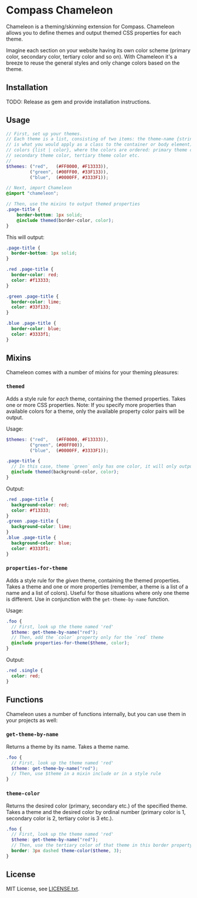 # Compass Chameleon

Chameleon is a theming/skinning extension for Compass. Chameleon allows you to
define themes and output themed CSS properties for each theme.

Imagine each section on your website having its own color scheme (primary color,
secondary color, tertiary color and so on). With Chameleon it's a breeze to
reuse the general styles and only change colors based on the theme.

## Installation

TODO: Release as gem and provide installation instructions.

## Usage

```scss
// First, set up your themes.
// Each theme is a list, consisting of two items: the theme-name {string} (this
// is what you would apply as a class to the container or body element) and the
// colors {list | color}, where the colors are ordered: primary theme color,
// secondary theme color, tertiary theme color etc.
//
$themes: ("red",   (#FF0000, #F13333)),
		 ("green", (#00FF00, #33F133)),
		 ("blue",  (#0000FF, #3333F1));

// Next, import Chameleon
@import "chameleon";

// Then, use the mixins to output themed properties
.page-title {
	border-bottom: 1px solid;
	@include themed(border-color, color);
}
```

This will output:

```css
.page-title {
  border-bottom: 1px solid;
}

.red .page-title {
  border-color: red;
  color: #f13333;
}

.green .page-title {
  border-color: lime;
  color: #33f133;
}

.blue .page-title {
  border-color: blue;
  color: #3333f1;
}
```

## Mixins

Chameleon comes with a number of mixins for your theming pleasures:

### `themed`

Adds a style rule for *each* theme, containing the themed properties. Takes one or more CSS properties. Note: If you specify more properties than available colors for a theme, only the available property color pairs will be output.

Usage:

```scss
$themes: ("red",   (#FF0000, #F13333)),
         ("green", (#00FF00)),
         ("blue",  (#0000FF, #3333F1));

.page-title {
  // In this case, theme `green` only has one color, it will only output the `background-color` property
  @include themed(background-color, color);
}
```

Output:

```css
.red .page-title {
  background-color: red;
  color: #f13333;
}
.green .page-title {
  background-color: lime;
}
.blue .page-title {
  background-color: blue;
  color: #3333f1;
}
```

### `properties-for-theme`

Adds a style rule for the *given* theme, containing the themed properties. Takes a theme and one or more properties (remember, a theme is a list of a name and a list of colors). Useful for those situations where only one theme is different. Use in conjunction with the `get-theme-by-name` function.

Usage:

```scss
.foo {
  // First, look up the theme named 'red'
  $theme: get-theme-by-name("red");
  // Then, add the `color` property only for the `red` theme
  @include properties-for-theme($theme, color);
}
```

Output:

```css
.red .single {
  color: red;
}
```

## Functions

Chameleon uses a number of functions internally, but you can use them in your projects as well:

### `get-theme-by-name`

Returns a theme by its name. Takes a theme name.

```scss
.foo {
  // First, look up the theme named 'red'
  $theme: get-theme-by-name("red");
  // Then, use $theme in a mixin include or in a style rule
}
```

### `theme-color`

Returns the desired color (primary, secondary etc.) of the specified theme. Takes a theme and the desired color by ordinal number (primary color is 1, secondary color is 2, tertiary color is 3 etc.).

```scss
.foo {
  // First, look up the theme named 'red'
  $theme: get-theme-by-name("red");
  // Then, use the tertiary color of that theme in this border property
  border: 3px dashed theme-color($theme, 3);
}
```

## License

MIT License, see [LICENSE.txt](LICENSE.txt).